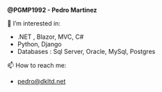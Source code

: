 **@PGMP1992 - Pedro Martinez**

👀 I’m interested in:
- .NET , Blazor, MVC, C#
- Python, Django
- Databases : Sql Server, Oracle, MySql, Postgres
    
📫 How to reach me:
- pedro@dkltd.net

<!---
PGMP1992/PGMP1992 is a ✨ special ✨ repository because its `README.md` (this file) appears on your GitHub profile.
You can click the Preview link to take a look at your changes.
--->

